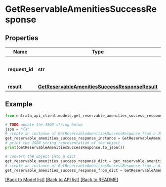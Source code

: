 # GetReservableAmenitiesSuccessResponse


## Properties

Name | Type | Description | Notes
------------ | ------------- | ------------- | -------------
**request_id** | **str** | Unique identifier for the request | 
**result** | [**GetReservableAmenitiesSuccessResponseResult**](GetReservableAmenitiesSuccessResponseResult.md) |  | 

## Example

```python
from entrata_api_client.models.get_reservable_amenities_success_response import GetReservableAmenitiesSuccessResponse

# TODO update the JSON string below
json = "{}"
# create an instance of GetReservableAmenitiesSuccessResponse from a JSON string
get_reservable_amenities_success_response_instance = GetReservableAmenitiesSuccessResponse.from_json(json)
# print the JSON string representation of the object
print(GetReservableAmenitiesSuccessResponse.to_json())

# convert the object into a dict
get_reservable_amenities_success_response_dict = get_reservable_amenities_success_response_instance.to_dict()
# create an instance of GetReservableAmenitiesSuccessResponse from a dict
get_reservable_amenities_success_response_from_dict = GetReservableAmenitiesSuccessResponse.from_dict(get_reservable_amenities_success_response_dict)
```
[[Back to Model list]](../README.md#documentation-for-models) [[Back to API list]](../README.md#documentation-for-api-endpoints) [[Back to README]](../README.md)


